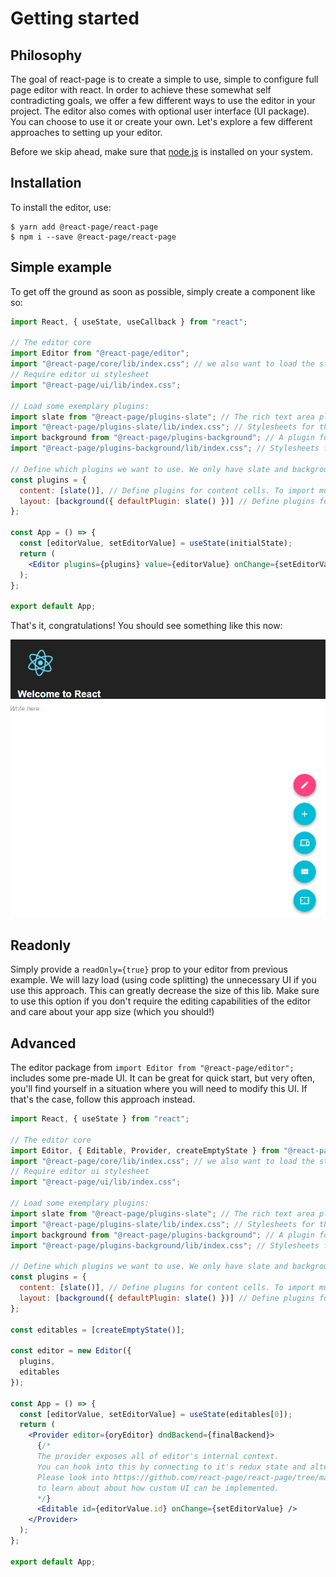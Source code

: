 # Getting started

## Philosophy

The goal of react-page is to create a simple to use, simple to configure full page editor with react. In order to achieve these somewhat self contradicting goals, we offer a few different ways to use the editor in your project. The editor also comes with optional user interface (UI package). You can choose to use it or create your own. Let's explore a few different approaches to setting up your editor.

Before we skip ahead, make sure that [node.js](https://nodejs.org/en/) is installed on your system.

## Installation

To install the editor, use:

```
$ yarn add @react-page/react-page
$ npm i --save @react-page/react-page
```

## Simple example

To get off the ground as soon as possible, simply create a component like so:

```jsx
import React, { useState, useCallback } from "react";

// The editor core
import Editor from "@react-page/editor";
import "@react-page/core/lib/index.css"; // we also want to load the stylesheets
// Require editor ui stylesheet
import "@react-page/ui/lib/index.css";

// Load some exemplary plugins:
import slate from "@react-page/plugins-slate"; // The rich text area plugin
import "@react-page/plugins-slate/lib/index.css"; // Stylesheets for the rich text area plugin
import background from "@react-page/plugins-background"; // A plugin for background images
import "@react-page/plugins-background/lib/index.css"; // Stylesheets for  background layout plugin

// Define which plugins we want to use. We only have slate and background available, so load those.
const plugins = {
  content: [slate()], // Define plugins for content cells. To import multiple plugins, use [slate(), image, spacer, divider]
  layout: [background({ defaultPlugin: slate() })] // Define plugins for layout cells
};

const App = () => {
  const [editorValue, setEditorValue] = useState(initialState);
  return (
    <Editor plugins={plugins} value={editorValue} onChange={setEditorValue} />
  );
};

export default App;
```

That's it, congratulations! You should see something like this now:

![Example app](images/react-example-app.png)

## Readonly

Simply provide a `readOnly={true}` prop to your editor from previous example. We will lazy load (using code splitting) the unnecessary UI if you use this approach. This can greatly decrease the size of this lib. Make sure to use this option if you don't require the editing capabilities of the editor and care about your app size (which you should!)

## Advanced

The editor package from `import Editor from "@react-page/editor";` includes some pre-made UI. It can be great for quick start, but very often, you'll find yourself in a situation where you will need to modify this UI. If that's the case, follow this approach instead.

```jsx
import React, { useState } from "react";

// The editor core
import Editor, { Editable, Provider, createEmptyState } from "@react-page/core";
import "@react-page/core/lib/index.css"; // we also want to load the stylesheets
// Require editor ui stylesheet
import "@react-page/ui/lib/index.css";

// Load some exemplary plugins:
import slate from "@react-page/plugins-slate"; // The rich text area plugin
import "@react-page/plugins-slate/lib/index.css"; // Stylesheets for the rich text area plugin
import background from "@react-page/plugins-background"; // A plugin for background images
import "@react-page/plugins-background/lib/index.css"; // Stylesheets for  background layout plugin

// Define which plugins we want to use. We only have slate and background available, so load those.
const plugins = {
  content: [slate()], // Define plugins for content cells. To import multiple plugins, use [slate(), image, spacer, divider]
  layout: [background({ defaultPlugin: slate() })] // Define plugins for layout cells
};

const editables = [createEmptyState()];

const editor = new Editor({
  plugins,
  editables
});

const App = () => {
  const [editorValue, setEditorValue] = useState(editables[0]);
  return (
    <Provider editor={oryEditor} dndBackend={finalBackend}>
      {/*
      The provider exposes all of editor's internal context. 
      You can hook into this by connecting to it's redux state and altering and of it's state.
      Please look into https://github.com/react-page/react-page/tree/master/packages/ui/src 
      to learn about about how custom UI can be implemented.
      */}
      <Editable id={editorValue.id} onChange={setEditorValue} />
    </Provider>
  );
};

export default App;
```
